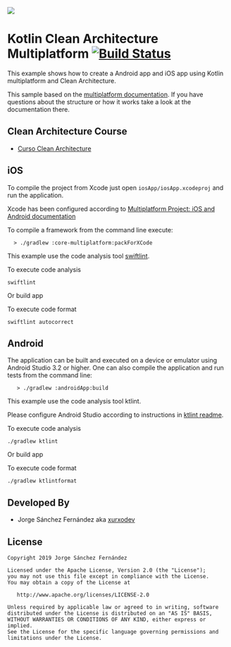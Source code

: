 ![](http://xurxodev.com/content/images/2017/04/xurxodev-readme.png) 
# Kotlin Clean Architecture Multiplatform [![Build Status](https://travis-ci.org/xurxodev/kotlin-clean-architecture-multiplatform.svg?branch=master)](https://travis-ci.org/xurxodev/kotlin-clean-architecture-multiplatform/)

This example shows how to create a Android app and iOS app using Kotlin multiplatform and Clean Architecture.

This sample based on the [multiplatform documentation](http://kotlinlang.org/docs/reference/multiplatform.html).
If you have questions about the structure or how it works take a look at the documentation there.

## Clean Architecture Course

* [Curso Clean Architecture](https://xurxodev.com/curso-clean-architecture)

## iOS

To compile the project from Xcode just open `iosApp/iosApp.xcodeproj` and run the application.

Xcode has been configured according to [Multiplatform Project: iOS and Android documentation](https://kotlinlang.org/docs/tutorials/native/mpp-ios-android.html)

To compile a framework from the command line execute:

```
  > ./gradlew :core-multiplatform:packForXCode
```

This example use the code analysis tool [swiftlint](https://github.com/realm/SwiftLint).

To execute code analysis

```shell
swiftlint 
```
Or build app

To execute code format

```shell
swiftlint autocorrect
```

## Android

The application can be built and executed on a device or emulator using Android Studio 3.2 or higher.
One can also compile the application and run tests from the command line:

```
   > ./gradlew :androidApp:build
```

This example use the code analysis tool ktlint.

Please configure Android Studio according to instructions in [ktlint readme](https://github.com/shyiko/ktlint).

To execute code analysis

```shell
./gradlew ktlint 
```

Or build app

To execute code format

```shell
./gradlew ktlintformat
```

## Developed By

* Jorge Sánchez Fernández aka [xurxodev](https://twitter.com/xurxodev)

## License


    Copyright 2019 Jorge Sánchez Fernández

    Licensed under the Apache License, Version 2.0 (the "License");
    you may not use this file except in compliance with the License.
    You may obtain a copy of the License at

       http://www.apache.org/licenses/LICENSE-2.0

    Unless required by applicable law or agreed to in writing, software
    distributed under the License is distributed on an "AS IS" BASIS,
    WITHOUT WARRANTIES OR CONDITIONS OF ANY KIND, either express or implied.
    See the License for the specific language governing permissions and
    limitations under the License.
